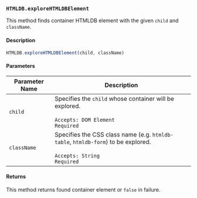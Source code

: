 ### `HTMLDB.exploreHTMLDBElement`

This method finds container HTMLDB element with the given `child` and `className`.

#### Description

```javascript
HTMLDB.exploreHTMLDBElement(child, className)
```

#### Parameters

| Parameter Name             | Description                               |
| -------------------------- | ----------------------------------------- |
| `child` | Specifies the `child` whose container will be explored.<br><br>`Accepts: DOM Element`<br>`Required` |
| `className` | Specifies the CSS class name (e.g. `htmldb-table`, `htmldb-form`) to be explored.<br><br>`Accepts: String`<br>`Required` |

#### Returns

This method returns found container element or `false` in failure.